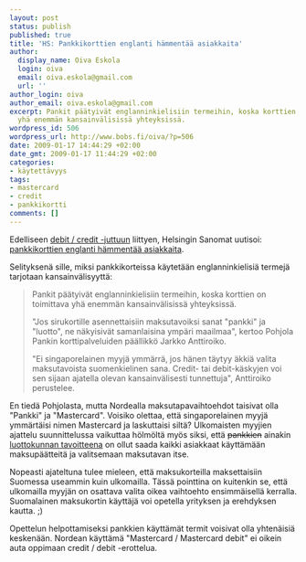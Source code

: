 ```yaml
---
layout: post
status: publish
published: true
title: 'HS: Pankkikorttien englanti hämmentää asiakkaita'
author:
  display_name: Oiva Eskola
  login: oiva
  email: oiva.eskola@gmail.com
  url: ''
author_login: oiva
author_email: oiva.eskola@gmail.com
excerpt: Pankit päätyivät englanninkielisiin termeihin, koska korttien on toimittava
  yhä enemmän kansainvälisissä yhteyksissä.
wordpress_id: 506
wordpress_url: http://www.bobs.fi/oiva/?p=506
date: 2009-01-17 14:44:29 +02:00
date_gmt: 2009-01-17 11:44:29 +02:00
categories:
- käytettävyys
tags:
- mastercard
- credit
- pankkikortti
comments: []
---
```

<p>Edelliseen <a title="Debit ja credit maksukorteissa" href="http://oivaeskola.fi/2009/01/11/debit-ja-credit-maksukorteissa/">debit / credit -juttuun</a> liittyen, Helsingin Sanomat uutisoi: <a title="HS: Pankkikorttien englanti hämmentää asiakkaita" href="http://www.hs.fi/talous/artikkeli/Pankkikorttien+englanti+h%C3%A4mment%C3%A4%C3%A4+asiakkaita/1135242806202">pankkikorttien englanti hämmentää asiakkaita</a>.</p>
<p>Selityksenä sille, miksi pankkikorteissa käytetään englanninkielisiä termejä tarjotaan kansainvälisyyttä:</p>
<blockquote><p>Pankit päätyivät englanninkielisiin termeihin, koska korttien on toimittava yhä enemmän kansainvälisissä yhteyksissä.</p>
<p>"Jos sirukortille asennettaisiin maksutavoiksi sanat "pankki" ja "luotto", ne näkyisivät samanlaisina ympäri maailmaa", kertoo Pohjola Pankin korttipalveluiden päällikkö <span class="nimi">Jarkko Anttiroiko</span>.</p>
<p>"Ei singaporelainen myyjä ymmärrä, jos hänen täytyy äkkiä valita maksutavoista suomenkielinen sana. Credit- tai debit-käskyjen voi sen sijaan ajatella olevan kansainvälisesti tunnettuja", Anttiroiko perustelee.</p></blockquote>
<p>En tiedä Pohjolasta, mutta Nordealla maksutapavaihtoehdot taisivat olla "Pankki" ja "Mastercard". Voisiko olettaa, että singaporelainen myyjä ymmärtäisi nimen Mastercard ja laskuttaisi siltä? Ulkomaisten myyjien ajattelu suunnittelussa vaikuttaa hölmöltä myös siksi, että <span style="text-decoration: line-through;">pankkien</span> ainakin <a title="HS: Sirukorttien tunnuslukuja ei ole urkittu kassoilla" href="http://www.hs.fi/talous/artikkeli/Sirukorttien+tunnuslukuja+ei+ole+urkittu+kassoilla/1135238406574">luottokunnan tavoitteena</a> on ollut saada kaikki asiakkaat käyttämään maksupäätteitä ja valitsemaan maksutavan itse.</p>
<p>Nopeasti ajateltuna tulee mieleen, että maksukorteilla maksettaisiin Suomessa useammin kuin ulkomailla. Tässä pointtina on kuitenkin se, että ulkomailla myyjän on osattava valita oikea vaihtoehto ensimmäisellä kerralla. Suomalainen maksukortin käyttäjä voi opetella yrityksen ja erehdyksen kautta. ;)</p>
<p>Opettelun helpottamiseksi pankkien käyttämät termit voisivat olla yhtenäisiä keskenään. Nordean käyttämä "Mastercard / Mastercard debit" ei oikein auta oppimaan credit / debit -erottelua.</p>
